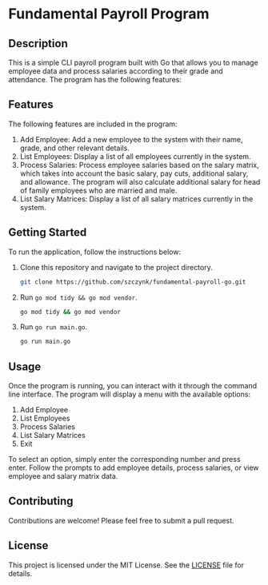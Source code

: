 # Fundamental Payroll Program

## Description

This is a simple CLI payroll program built with Go that allows you to manage employee data and process salaries according to their grade and attendance. The program has the following features:

## Features

The following features are included in the program:

1. Add Employee: Add a new employee to the system with their name, grade, and other relevant details.
2. List Employees: Display a list of all employees currently in the system.
3. Process Salaries: Process employee salaries based on the salary matrix, which takes into account the basic salary, pay cuts, additional salary, and allowance. The program will also calculate additional salary for head of family employees who are married and male.
4. List Salary Matrices: Display a list of all salary matrices currently in the system.

## Getting Started

To run the application, follow the instructions below:

1. Clone this repository and navigate to the project directory.

   ```bash
   git clone https://github.com/szczynk/fundamental-payroll-go.git
   ```

1. Run `go mod tidy && go mod vendor`.

   ```bash
   go mod tidy && go mod vendor
   ```

1. Run `go run main.go`.

   ```bash
   go run main.go
   ```

## Usage

Once the program is running, you can interact with it through the command line interface. The program will display a menu with the available options:

1. Add Employee
2. List Employees
3. Process Salaries
4. List Salary Matrices
5. Exit

To select an option, simply enter the corresponding number and press enter. Follow the prompts to add employee details, process salaries, or view employee and salary matrix data.

## Contributing

Contributions are welcome! Please feel free to submit a pull request.

## License

This project is licensed under the MIT License. See the [LICENSE](LICENSE) file for details.

